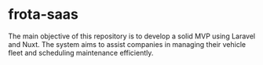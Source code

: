 # frota-saas
The main objective of this repository is to develop a solid MVP using Laravel and Nuxt. The system aims to assist companies in managing their vehicle fleet and scheduling maintenance efficiently.

